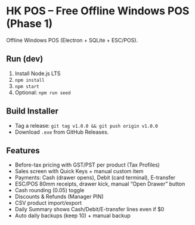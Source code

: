 # HK POS – Free Offline Windows POS (Phase 1)

Offline Windows POS (Electron + SQLite + ESC/POS).

## Run (dev)
1) Install Node.js LTS
2) `npm install`
3) `npm start`
4) Optional: `npm run seed`

## Build Installer
- Tag a release: `git tag v1.0.0 && git push origin v1.0.0`
- Download `.exe` from GitHub Releases.

## Features
- Before-tax pricing with GST/PST per product (Tax Profiles)
- Sales screen with Quick Keys + manual custom item
- Payments: Cash (drawer opens), Debit (card terminal), E-transfer
- ESC/POS 80mm receipts, drawer kick, manual “Open Drawer” button
- Cash rounding (0.05) toggle
- Discounts & Refunds (Manager PIN)
- CSV product import/export
- Daily Summary shows Cash/Debit/E-transfer lines even if $0
- Auto daily backups (keep 10) + manual backup
